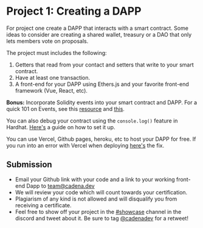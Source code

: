 # Project 1: Creating a DAPP 

For project one create a DAPP that interacts with a smart contract. Some ideas to consider are creating a shared wallet, treasury or a DAO that only lets members vote on proposals. 

 The project must includes the following:

1. Getters that read from your contact and setters that write to your smart contract.
2. Have at least one transaction. 
3. A front-end for your DAPP using Ethers.js and your favorite front-end framework (Vue, React, etc). 

**Bonus:** Incorporate Solidity events into your smart contract and DAPP. For a quick 101 on Events, see this [resource](https://blog.chain.link/events-and-logging-in-solidity/) and [this](https://solidity-by-example.org/events/). 

You can also debug your contract using the `console.log()` feature in Hardhat. [Here's](https://hardhat.org/tutorial/debugging-with-hardhat-network.html) a guide on how to set it up.

You can use Vercel, Github pages, heroku, etc to host your DAPP for free. If you run into an error with Vercel when deploying [here's](https://dev.to/rabihcigar/treating-warnings-as-errors-because-process-env-ci-true-22i4) the fix.

## Submission

* Email your Github link with your code and a link to your working front-end Dapp to [team@cadena.dev]()  
* We will review your code which will count towards your certification. 
* Plagiarism of any kind is not allowed and will disqualify you from receiving a certificate.
* Feel free to show off your project in the [#showcase](https://discord.gg/UQayXxzazc) channel in the discord and tweet about it. Be sure to tag [@cadenadev](https://twitter.com/cadenadev) for a retweet!
